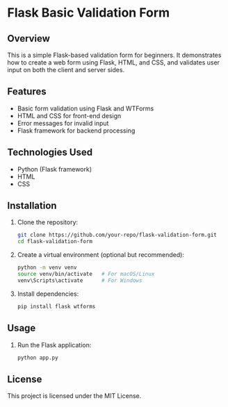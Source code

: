 # Flask Basic Validation Form

## Overview
This is a simple Flask-based validation form for beginners. It demonstrates how to create a web form using Flask, HTML, and CSS, and validates user input on both the client and server sides.

## Features
- Basic form validation using Flask and WTForms
- HTML and CSS for front-end design
- Error messages for invalid input
- Flask framework for backend processing

## Technologies Used
- Python (Flask framework)
- HTML
- CSS

## Installation
1. Clone the repository:
   ```sh
   git clone https://github.com/your-repo/flask-validation-form.git
   cd flask-validation-form
   ```

2. Create a virtual environment (optional but recommended):
   ```sh
   python -m venv venv
   source venv/bin/activate   # For macOS/Linux
   venv\Scripts\activate      # For Windows
   ```

3. Install dependencies:
   ```sh
   pip install flask wtforms
   ```

## Usage
1. Run the Flask application:
   ```sh
   python app.py
## License
This project is licensed under the MIT License.

